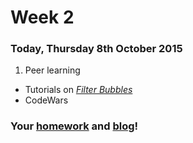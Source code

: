 # Week 2

### Today, Thursday 8th October 2015

1. Peer learning
* Tutorials on [*Filter Bubbles*](#team-project)
* CodeWars

### Your [homework](#homework) and [blog](#blog)!